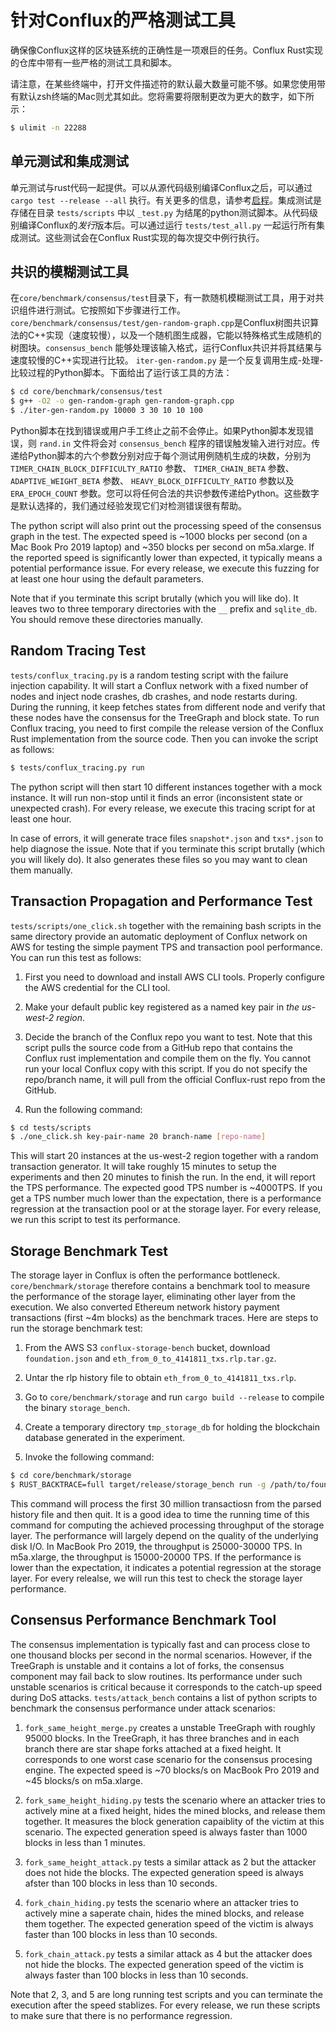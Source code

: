 # 针对Conflux的严格测试工具

确保像Conflux这样的区块链系统的正确性是一项艰巨的任务。Conflux Rust实现的仓库中带有一些严格的测试工具和脚本。

请注意，在某些终端中，打开文件描述符的默认最大数量可能不够。如果您使用带有默认zsh终端的Mac则尤其如此。您将需要将限制更改为更大的数字，如下所示：

```bash
$ ulimit -n 22288
```

## 单元测试和集成测试

单元测试与rust代码一起提供。可以从源代码级别编译Conflux之后，可以通过 `cargo test
--release --all` 执行。有关更多的信息，请参考[启程](https://conflux-chain.github.io/conflux-doc/get_started/)。集成测试是存储在目录 `tests/scripts` 中以 `_test.py` 为结尾的python测试脚本。从代码级别编译Conflux的*发行*版本后。可以通过运行 `tests/test_all.py` 一起运行所有集成测试。这些测试会在Conflux Rust实现的每次提交中例行执行。

## 共识的模糊测试工具

在`core/benchmark/consensus/test`目录下，有一款随机模糊测试工具，用于对共识组件进行测试。它按照如下步骤进行工作。 `core/benchmark/consensus/test/gen-random-graph.cpp`是Conflux树图共识算法的C++实现（速度较慢），以及一个随机图生成器，它能以特殊格式生成随机的树图块。`consensus_bench` 能够处理该输入格式，运行Conflux共识并将其结果与速度较慢的C++实现进行比较。 `iter-gen-random.py` 是一个反复调用生成-处理-比较过程的Python脚本。下面给出了运行该工具的方法：

```bash
$ cd core/benchmark/consensus/test
$ g++ -O2 -o gen-random-graph gen-random-graph.cpp
$ ./iter-gen-random.py 10000 3 30 10 10 100
```

Python脚本在找到错误或用户手工终止之前不会停止。如果Python脚本发现错误，则 `rand.in` 文件将会对 `consensus_bench` 程序的错误触发输入进行对应。传递给Python脚本的六个参数分别对应于每个测试用例随机生成的块数，分别为
`TIMER_CHAIN_BLOCK_DIFFICULTY_RATIO` 参数、 `TIMER_CHAIN_BETA` 参数、 `ADAPTIVE_WEIGHT_BETA` 参数、
`HEAVY_BLOCK_DIFFICULTY_RATIO` 参数以及 `ERA_EPOCH_COUNT` 参数。您可以将任何合法的共识参数传递给Python。这些数字是默认选择的，我们通过经验发现它们对检测错误很有帮助。

The python script will also print out the processing speed of the consensus
graph in the test. The expected speed is ~1000 blocks per second (on a Mac Book
Pro 2019 laptop) and ~350 blocks per second on m5a.xlarge. If the reported
speed is significantly lower than expected, it typically means a potential
performance issue. For every release, we execute this fuzzing for at least one
hour using the default parameters.

Note that if you terminate this script brutally (which you will like do). It
leaves two to three temporary directories with the `__` prefix and `sqlite_db`.
You should remove these directories manually.

## Random Tracing Test

`tests/conflux_tracing.py` is a random testing script with the failure
injection capability. It will start a Conflux network with a fixed number of
nodes and inject node crashes, db crashes, and node restarts during. During the
running, it keep fetches states from different node and verify that these nodes
have the consensus for the TreeGraph and block state. To run Conflux tracing,
you need to first compile the release version of the Conflux Rust implementation
from the source code. Then you can invoke the script as follows:

```bash
$ tests/conflux_tracing.py run
```

The python script will then start 10 different instances together with a mock
instance. It will run non-stop until it finds an error (inconsistent state or
unexpected crash). For every release, we execute this tracing script for at
least one hour. 

In case of errors, it will generate trace files `snapshot*.json` and
`txs*.json` to help diagnose the issue. Note that if you terminate this script
brutally (which you will likely do). It also generates these files so you may
want to clean them manually.

## Transaction Propagation and Performance Test

`tests/scripts/one_click.sh` together with the remaining bash scripts in the
same directory provide an automatic deployment of Conflux network on AWS for
testing the simple payment TPS and transaction pool performance. You can run
this test as follows:

1. First you need to download and install AWS CLI tools. Properly configure the
AWS credential for the CLI tool.

2. Make your default public key registered as a named key pair in *the us-west-2 region*.

3. Decide the branch of the Conflux repo you want to test. Note that this
script pulls the source code from a GitHub repo that contains the Conflux rust
implementation and compile them on the fly. You cannot run your local Conflux
copy with this script. If you do not specify the repo/branch name, it will pull
from the official Conflux-rust repo from the GitHub.

4. Run the following command:

```bash
$ cd tests/scripts
$ ./one_click.sh key-pair-name 20 branch-name [repo-name]
```

This will start 20 instances at the us-west-2 region together with a random
transaction generator. It will take roughly 15 minutes to setup the experiments
and then 20 minutes to finish the run. In the end, it will report the TPS
performance. The expected good TPS number is ~4000TPS. If you get a TPS number
much lower than the expectation, there is a performance regression at the
transaction pool or at the storage layer. For every release, we run this script
to test its performance.

## Storage Benchmark Test

The storage layer in Conflux is often the performance bottleneck.
`core/benchmark/storage` therefore contains a benchmark tool to measure the
performance of the storage layer, eliminating other layer from the execution.
We also converted Ethereum network history payment transactions (first ~4m
blocks) as the benchmark traces. Here are steps to run the storage benchmark
test:

1. From the AWS S3 `conflux-storage-bench` bucket, download `foundation.json`
and `eth_from_0_to_4141811_txs.rlp.tar.gz`.

2. Untar the rlp history file to obtain `eth_from_0_to_4141811_txs.rlp`.

3. Go to `core/benchmark/storage` and run `cargo build --release` to compile
the binary `storage_bench`.

4. Create a temporary directory `tmp_storage_db` for holding the blockchain
database generated in the experiment.

5. Invoke the following command:

```bash
$ cd core/benchmark/storage
$ RUST_BACKTRACE=full target/release/storage_bench run -g /path/to/foundation.json -t /path/to/eth_from_0_to_4141811_txs.rlp -d /path/to/tmp_storage_db --txs_to_process 30000000 --skip 1156773812
```

This command will process the first 30 million transactiosn from the parsed
history file and then quit. It is a good idea to time the running time of this
command for computing the achieved processing throughput of the storage layer.
The performance will largely depend on the quality of the underlying disk I/O.
In MacBook Pro 2019, the throughput is 25000-30000 TPS. In m5a.xlarge, the
throughput is 15000-20000 TPS. If the performance is lower than the
expectation, it indicates a potential regression at the storage layer. For
every relealse, we will run this test to check the storage layer performance.

## Consensus Performance Benchmark Tool

The consensus implementation is typically fast and can process close to one
thousand blocks per second in the normal scenarios. However, if the TreeGraph
is unstable and it contains a lot of forks, the consensus component may fail
back to slow routines. Its performance under such unstable scenarios is
critical because it corresponds to the catch-up speed during DoS attacks.
`tests/attack_bench` contains a list of python scripts to benchmark the
consensus performance under attack scenarios:

1. `fork_same_height_merge.py` creates a unstable TreeGraph with roughly 95000
blocks. In the TreeGraph, it has three branches and in each branch there are
star shape forks attached at a fixed height. It corresponds to one worst case
scenario for the consensus procesing engine. The expected speed is ~70 blocks/s
on MacBook Pro 2019 and ~45 blocks/s on m5a.xlarge.

2. `fork_same_height_hiding.py` tests the scenario where an attacker tries to
actively mine at a fixed height, hides the mined blocks, and release them
together. It measures the block generation capaiblity of the victim at this
scenario. The expected generation speed is always faster than 1000 blocks in
less than 1 minutes. 

3. `fork_same_height_attack.py` tests a similar attack as 2 but the attacker
does not hide the blocks. The expected generation speed is always afster than
100 blocks in less than 10 seconds.

4. `fork_chain_hiding.py` tests the scenario where an attacker tries to
actively mine a saperate chain, hides the mined blocks, and release them
together. The expected generation speed of the victim is always faster than 100
blocks in less than 10 seconds.

5. `fork_chain_attack.py` tests a similar attack as 4 but the attacker does not
hide the blocks. The expected generation speed of the victim is always faster
than 100 blocks in less than 10 seconds.

Note that 2, 3, and 5 are long running test scripts and you can terminate the
execution after the speed stablizes. For every release, we run these scripts to
make sure that there is no performance regression.
